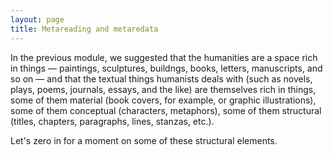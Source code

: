 ```yaml
---
layout: page
title: Metareading and metaredata
---
```


In the previous module, we suggested that the humanities are a space rich in things — paintings, sculptures, buildngs, books, letters, manuscripts, and so on — and that the textual things humanists deals with (such as novels, plays, poems, journals, essays, and the like) are themselves rich in things, some of them material (book covers, for example, or graphic illustrations), some of them conceptual (characters, metaphors), some of them structural (titles, chapters, paragraphs, lines, stanzas, etc.).

Let's zero in for a moment on some of these structural elements.

<!-- Terms for describing the parts of texts and the types of words used in them have been around for a long time. Books typically have *titles*, and these often appear on a *title page*. Longer books are frequently divided into *chapters*; chapters generally begin with *chapter titles* and may contain *chapter headings* and *subheadings*. Poems typically consist of *lines* which are frequently divided into *stanzas*. Dramas are divided into *acts* in which dialog is spoken by *speakers*. And so on. We learn such terms so early on in our literary education that we rarely give them a moment’s thought. Much less do we think of them as constituting a specialized technical vocabulary, a *metalanguage* for describing the language that books are made of or the physcial parts of those books. But that’s exactly what they are. -->